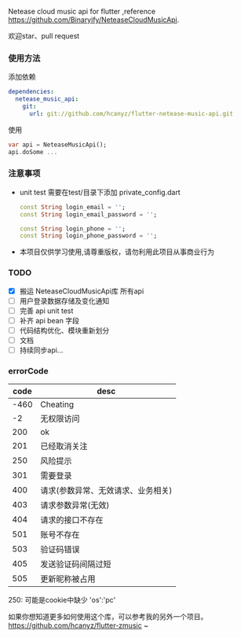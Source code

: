 Netease cloud music api for flutter ,reference https://github.com/Binaryify/NeteaseCloudMusicApi.   

欢迎star、pull request

### 使用方法
添加依赖
```yaml
dependencies:
  netease_music_api:
    git:
      url: git://github.com/hcanyz/flutter-netease-music-api.git
```
使用
```dart
var api = NeteaseMusicApi();
api.doSome ...
```

### 注意事项
- unit test 需要在test/目录下添加 private_config.dart
    ```dart
    const String login_email = '';
    const String login_email_password = '';
    
    const String login_phone = '';
    const String login_phone_password = '';
    ```
- 本项目仅供学习使用,请尊重版权，请勿利用此项目从事商业行为

### TODO
- [x] 搬运 NeteaseCloudMusicApi库 所有api
- [ ] 用户登录数据存储及变化通知
- [ ] 完善 api unit test
- [ ] 补齐 api bean 字段
- [ ] 代码结构优化、模块重新划分
- [ ] 文档
- [ ] 持续同步api...

### errorCode

| code | desc                               |
|------|--------------------                |
| -460 | Cheating                           |
| -2   | 无权限访问                         |
| 200  | ok                                 |
| 201  | 已经取消关注                       |
| 250  | 风险提示                           |
| 301  | 需要登录                           |
| 400  | 请求(参数异常、无效请求、业务相关) |
| 403  | 请求参数异常(无效)                 |
| 404  | 请求的接口不存在                   |
| 501  | 账号不存在                         |
| 503  | 验证码错误                         |
| 405  | 发送验证码间隔过短                 |
| 505  | 更新昵称被占用                     |

250: 可能是cookie中缺少 'os':'pc'

如果你想知道更多如何使用这个库，可以参考我的另外一个项目。https://github.com/hcanyz/flutter-zmusic ~